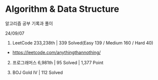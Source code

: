 # Algorithm & Data Structure

알고리즘 공부 기록과 풀이

24/09/07

1. LeetCode 233,238th | 339 Solved(Easy 139 / Medium 160 / Hard 40)
- https://leetcode.com/anythingthannothing/

2. 프로그래머스 6,981th | 95 Solved | 1,377 Point

3. BOJ Gold IV | 112 Solved
